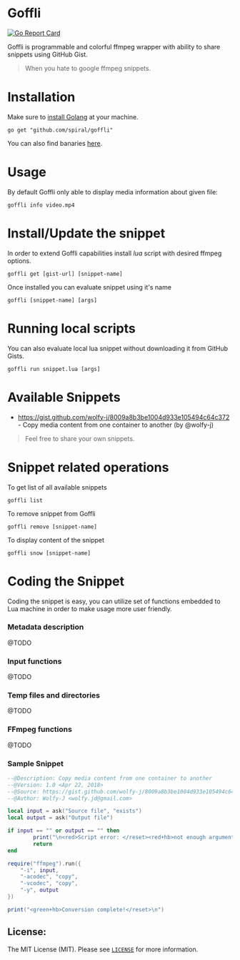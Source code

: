 Goffli
==========
[![Go Report Card](https://goreportcard.com/badge/github.com/spiral/goffli)](https://goreportcard.com/report/github.com/spiral/goffli)

Goffli is programmable and colorful ffmpeg wrapper with ability to share snippets using GitHub Gist.
> When you hate to google ffmpeg snippets.

# Installation
Make sure to [install Golang](https://golang.org/doc/install) at your machine.

```
go get "github.com/spiral/goffli"
```

You can also find banaries [here](https://github.com/spiral/goffli/releases).

# Usage
By default Goffli only able to display media information about given file:

```
goffli info video.mp4
```

# Install/Update the snippet
In order to extend Goffli capabilities install *lua* script with desired ffmpeg options. 

```
goffli get [gist-url] [snippet-name]
```

Once installed you can evaluate snippet using it's name

```
goffli [snippet-name] [args]
```

# Running local scripts
You can also evaluate local lua snippet without downloading it from GitHub Gists.

```
goffli run snippet.lua [args]
```

# Available Snippets

* https://gist.github.com/wolfy-j/8009a8b3be1004d933e105494c64c372 - Copy media content from one container to another (by @wolfy-j)

> Feel free to share your own snippets.

# Snippet related operations
To get list of all available snippets

```
goffli list
```

To remove snippet from Goffli

```
goffli remove [snippet-name]
```

To display content of the snippet

```
goffli snow [snippet-name]
```

# Coding the Snippet
Coding the snippet is easy, you can utilize set of functions embedded to Lua machine in order to make usage more user friendly.

### Metadata description
@TODO

### Input functions
@TODO

### Temp files and directories
@TODO

### FFmpeg functions
@TODO

### Sample Snippet
```lua
--@Description: Copy media content from one container to another
--@Version: 1.0 <Apr 22, 2018>
--@Source: https://gist.github.com/wolfy-j/8009a8b3be1004d933e105494c64c372
--@Author: Wolfy-J <wolfy.jd@gmail.com>

local input = ask("Source file", "exists")
local output = ask("Output file")

if input == "" or output == "" then
        print("\n<red>Script error: </reset><red+hb>not enough arguments</reset>\n")
        return
end

require("ffmpeg").run({
    "-i", input,
    "-acodec", "copy",
    "-vcodec", "copy",
    "-y", output
})

print("<green+hb>Conversion complete!</reset>\n")
```

License:
--------
The MIT License (MIT). Please see [`LICENSE`](./LICENSE) for more information.
